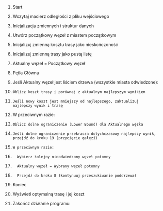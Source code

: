 1. Start
2. Wczytaj macierz odległości z pliku wejściowego
3. Inicjalizacja zmiennych i struktur danych
4. Utwórz początkowy węzeł z miastem początkowym
5. Inicjalizuj zmienną kosztu trasy jako nieskończoność
6. Inicjalizuj zmienną trasy jako pustą listę
7. Aktualny węzeł = Początkowy węzeł

8. Pętla Główna
9.   Jeśli Aktualny węzeł jest liściem drzewa (wszystkie miasta odwiedzone):
10.     Oblicz koszt trasy i porównaj z aktualnym najlepszym wynikiem
11.     Jeśli nowy koszt jest mniejszy od najlepszego, zaktualizuj najlepszy wynik i trasę
12.   W przeciwnym razie:
13.     Oblicz dolne ograniczenie (Lower Bound) dla Aktualnego węzła
14.     Jeśli dolne ograniczenie przekracza dotychczasowy najlepszy wynik, przejdź do kroku 19 (przycięcie gałęzi)
15.     W przeciwnym razie:
16.       Wybierz kolejny nieodwiedzony węzeł potomny
17.       Aktualny węzeł = Wybrany węzeł potomny
18.       Przejdź do kroku 8 (kontynuuj przeszukiwanie poddrzewa)

19. Koniec
20. Wyświetl optymalną trasę i jej koszt
21. Zakończ działanie programu